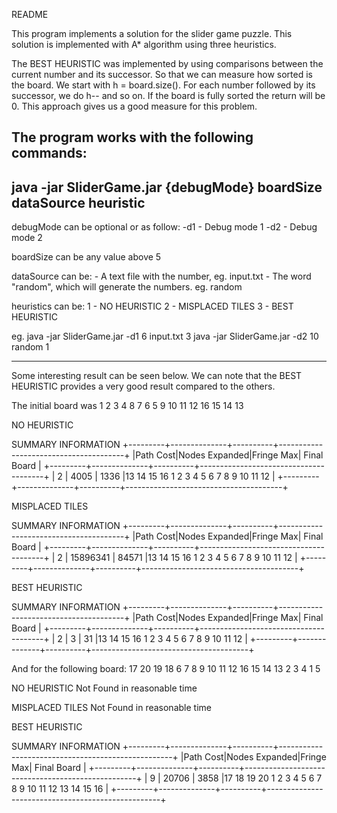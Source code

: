 README

This program implements a solution for the slider game puzzle.
This solution is implemented with A* algorithm using three heuristics.

The BEST HEURISTIC was implemented by using comparisons between the current number and its successor.
So that we can measure how sorted is the board. 
We start with h = board.size().
For each number followed by its successor, we do h-- and so on.
If the board is fully sorted the return will be 0.
This approach gives us a good measure for this problem.


The program works with the following commands:
---------------------------------------------------------
java -jar SliderGame.jar {debugMode} boardSize dataSource heuristic
---------------------------------------------------------

debugMode can be optional or as follow:
    -d1 - Debug mode 1
    -d2 - Debug mode 2

boardSize can be any value above 5

dataSource can be:
    - A text file with the number, eg. input.txt
    - The word "random", which will generate the numbers. eg. random

heuristics can be:
    1 - NO HEURISTIC
    2 - MISPLACED TILES
    3 - BEST HEURISTIC


eg.
java -jar SliderGame.jar -d1 6 input.txt 3
java -jar SliderGame.jar -d2 10 random 1

---------------------------------------------------------------------------------

Some interesting result can be seen below. We can note that the BEST HEURISTIC provides a very good result compared to the others.

The initial board was 1 2 3 4 8 7 6 5 9 10 11 12 16 15 14 13

NO HEURISTIC

SUMMARY INFORMATION
+---------+--------------+----------+---------------------------------------+
|Path Cost|Nodes Expanded|Fringe Max|              Final Board              |
+---------+--------------+----------+---------------------------------------+
|    2    |     4005     |   1336   |13 14 15 16 1 2 3 4 5 6 7 8 9 10 11 12 |
+---------+--------------+----------+---------------------------------------+

MISPLACED TILES

SUMMARY INFORMATION
+---------+--------------+----------+---------------------------------------+
|Path Cost|Nodes Expanded|Fringe Max|              Final Board              |
+---------+--------------+----------+---------------------------------------+
|    2    |   15896341   |  84571   |13 14 15 16 1 2 3 4 5 6 7 8 9 10 11 12 |
+---------+--------------+----------+---------------------------------------+

BEST HEURISTIC

SUMMARY INFORMATION
+---------+--------------+----------+---------------------------------------+
|Path Cost|Nodes Expanded|Fringe Max|              Final Board              |
+---------+--------------+----------+---------------------------------------+
|    2    |      3       |    31    |13 14 15 16 1 2 3 4 5 6 7 8 9 10 11 12 |
+---------+--------------+----------+---------------------------------------+


And for the following board: 17 20 19 18 6 7 8 9 10 11 12 16 15 14 13 2 3 4 1 5

NO HEURISTIC
Not Found in reasonable time

MISPLACED TILES
Not Found in reasonable time

BEST HEURISTIC

SUMMARY INFORMATION
+---------+--------------+----------+---------------------------------------------------+
|Path Cost|Nodes Expanded|Fringe Max|                    Final Board                    |
+---------+--------------+----------+---------------------------------------------------+
|    9    |    20706     |   3858   |17 18 19 20 1 2 3 4 5 6 7 8 9 10 11 12 13 14 15 16 |
+---------+--------------+----------+---------------------------------------------------+